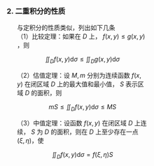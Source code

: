 <div style="float: left; width: 64%; padding: 1%;">

### 2. 二重积分的性质

<ul>

与定积分的性质类似，列出如下几条  
（1）比较定理：如果在 $D$ 上， $f(x, y) \leqslant g(x, y)$ ，则

$$
\iint_{D} f(x, y) \mathrm{d} \sigma \leqslant \iint_{D} g(x, y) \mathrm{d} \sigma
$$

（2）估值定理：设 $M, m$ 分别为连续函数 $f(x, y)$ 在闭区域 $D$ 上的最大值和最小值， $S$ 表示区域 $D$ 的面积，则

$$
m S \leqslant \iint_{D} f(x, y) \mathrm{d} \sigma \leqslant M S
$$

（3）中值定理：设函数 $f(x, y)$ 在闭区域 $D$ 上连续， $S$ 为 $D$ 的面积，则在 $D$ 上至少存在一点 $(\xi, \eta)$，使

$$
\iint_{D} f(x, y) \mathrm{d} \sigma=f(\xi, \eta) S
$$

</ul>
</div>
<div style="float: right; width: 26%; padding: 1%;">

</div>
<div style="clear: both;"></div>
